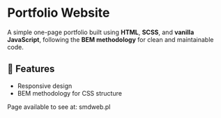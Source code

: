 # Portfolio Website

A simple one-page portfolio built using **HTML**, **SCSS**, and **vanilla JavaScript**, following the **BEM methodology** for clean and maintainable code.

## 🚀 Features
- Responsive design
- BEM methodology for CSS structure

Page available to see at: smdweb.pl
